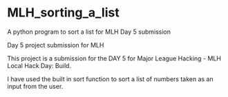 # MLH_sorting_a_list
A python program to sort a list for MLH Day 5 submission

Day 5 project submission for MLH

This project is a submission for the DAY 5 for Major League Hacking - MLH Local Hack Day: Build.

I have used the built in sort function to sort a list of numbers taken as an input from the user.
